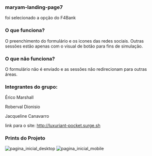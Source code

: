
### maryam-landing-page7
foi selecionado a opção do F4Bank

### O que funciona?
O preenchimento do formulário e os icones das redes sociais. Outras sessões estão apenas com o visual de botão para fins de simulação.

### O que não funciona?
O formulário não é enviado e as sessões não redirecionam para outras áreas.

### Integrantes do grupo:

Érico Marshall

Roberval Dionisio

Jacqueline Canavarro

link para o site: http://luxuriant-pocket.surge.sh

### Prints do Projeto

![pagina_inicial_desktop](https://user-images.githubusercontent.com/46010315/132066741-ee3ab230-bd49-4361-b858-a53822a71e05.png)
![pagina_inicial_mobile](https://user-images.githubusercontent.com/46010315/132066764-0af65717-92d8-401a-927a-a2104ac96d70.png)
